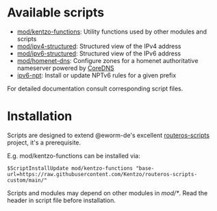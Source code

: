 Available scripts
=================

* [mod/kentzo-functions](mod/kentzo-functions.rsc): Utility functions used by other modules and scripts
* [mod/ipv4-structured](mod/ipv4-structured.rsc): Structured view of the IPv4 address
* [mod/ipv6-structured](mod/ipv6-structured.rsc): Structured view of the IPv6 address
* [mod/homenet-dns](mod/homenet-dns.rsc): Configure zones for a homenet authoritative nameserver powered by [CoreDNS](https://coredns.io)
* [ipv6-npt](ipv6-npt.rsc): Install or update NPTv6 rules for a given prefix

For detailed documentation consult corresponding script files.

Installation
============

Scripts are designed to extend @eworm-de's excellent [routeros-scripts](https://github.com/eworm-de/routeros-scripts) project, it's a prerequisite.

E.g. mod/kentzo-functions can be installed via:

    $ScriptInstallUpdate mod/kentzo-functions "base-url=https://raw.githubusercontent.com/Kentzo/routeros-scripts-custom/main/"

Scripts and modules may depend on other modules in *mod/\**. Read the header in script file before installation.
